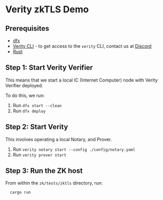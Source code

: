 # Verity zkTLS Demo

## Prerequisites

- [dfx](https://internetcomputer.org/docs/current/developer-docs/developer-tools/cli-tools/cli-reference/dfx-parent)
- [Verity CLI](https://github.com/usherlabs/verity) - to get access to the `verity` CLI, contact us at [Discord](https://go.usher.so/discord)
- [Rust](https://www.rust-lang.org/tools/install)

## Step 1: Start Verity Verifier

This means that we start a local IC (Internet Computer) node with Verity Verifier deployed.

To do this, we run:

1. Run `dfx start --clean`
2. Run `dfx deploy`

## Step 2: Start Verity

This involves operating a local Notary, and Prover.

1. Run `verity notary start --config ./config/notary.yaml`
2. Run `verity prover start`

## Step 3: Run the ZK host

From within the `zk/tests/zktls` directory, run:

```shell
  cargo run
```
